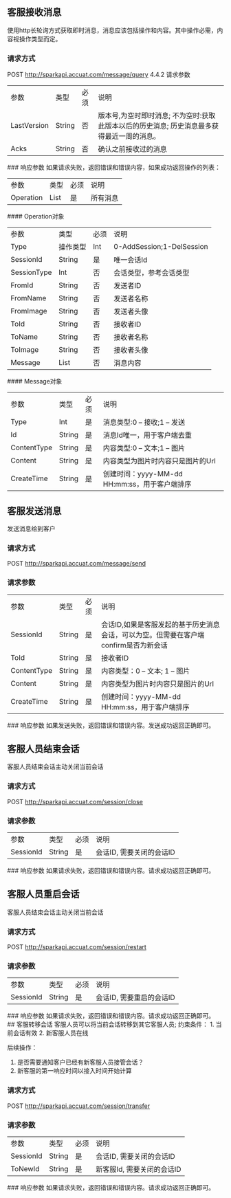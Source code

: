 ## 客服接收消息
使用http长轮询方式获取即时消息，消息应该包括操作和内容。其中操作必需，内容视操作类型而定。
### 请求方式
POST http://sparkapi.accuat.com/message/query
4.4.2	请求参数
<table>
   <tr>
        <td>参数</td>
        <td>类型</td>
        <td>必须</td>
        <td>说明</td>
   </tr>
   <tr>
      <td>LastVersion</td>
      <td>String</td>
      <td>否</td>
      <td>版本号,为空时即时消息;
 不为空时:获取此版本以后的历史消息;
 历史消息最多获得最近一周的消息。</td>
   </tr>
   <tr>
      <td>Acks</td>
      <td>String</td>
      <td>否</td>
      <td>确认之前接收过的消息</td>
   </tr>
</table>
### 响应参数
如果请求失败，返回错误和错误内容，如果成功返回操作的列表：
<table>
   <tr>
        <td>参数</td>
        <td>类型</td>
        <td>必须</td>
        <td>说明</td>
   </tr>
   <tr>
      <td>Operation</td>
      <td>List</td>
      <td>是</td>
      <td>所有消息</td>
   </tr>
</table>
#### Operation对象
<table>
   <tr>
        <td>参数</td>
        <td>类型</td>
        <td>必须</td>
        <td>说明</td>      
   </tr>
   <tr>
      <td>Type</td>
      <td>操作类型</td>
      <td>Int</td>
      <td>0-AddSession;1-DelSession</td>
   </tr>
   <tr>
      <td>SessionId</td>
      <td>String</td>
      <td>是</td>
      <td>唯一会话Id</td>
   </tr>
   <tr>
      <td>SessionType</td>
      <td>Int</td>
      <td>否</td>
      <td>会话类型，参考会话类型</td>
   </tr>
   <tr>
      <td>FromId</td>
      <td>String</td>
      <td>否</td>
      <td>发送者ID</td>
   </tr>
   <tr>
      <td>FromName</td>
      <td>String</td>
      <td>否</td>
      <td>发送者名称</td>
   </tr>
   <tr>
      <td>FromImage</td>
      <td>String</td>
      <td>否</td>
      <td>发送者头像</td>
   </tr>
   <tr>
      <td>ToId</td>
      <td>String</td>
      <td>否</td>
      <td>接收者ID</td>
   </tr>
   <tr>
      <td>ToName</td>
      <td>String</td>
      <td>否</td>
      <td>接收者名称</td>
   </tr>
   <tr>
      <td>ToImage</td>
      <td>String</td>
      <td>否</td>
      <td>接收者头像</td>
   </tr>
   <tr>
      <td>Message</td>
      <td>List</td>
      <td>否</td>
      <td>消息内容</td>
    </tr>
</table>
#### Message对象
<table>
   <tr>
        <td>参数</td>
        <td>类型</td>
        <td>必须</td>
        <td>说明</td>      
   </tr>
   <tr>
      <td>Type</td>
      <td>Int</td>
      <td>是</td>
      <td>消息类型:0 – 接收;1 – 发送</td>
   </tr>
   <tr>
      <td>Id</td>
      <td>String</td>
      <td>是</td>
      <td>消息Id唯一，用于客户端去重</td>
   </tr>
   <tr>
      <td>ContentType</td>
      <td>String</td>
      <td>是</td>
      <td>内容类型:0 – 文本;1 – 图片</td>
   </tr>
   <tr>
      <td>Content</td>
      <td>String</td>
      <td>是</td>
  	  <td>内容类型为图片时内容只是图片的Url</td>
   </tr>
   <tr>
      <td>CreateTime</td>
      <td>String</td>
      <td>是</td>
	  <td>创建时间：yyyy-MM-dd HH:mm:ss，用于客户端排序</td>
   </tr>
</table>

## 客服发送消息
发送消息给到客户
### 请求方式
POST http://sparkapi.accuat.com/message/send
### 请求参数
<table>
   <tr>
        <td>参数</td>
        <td>类型</td>
        <td>必须</td>
        <td>说明</td>      
   </tr>
   <tr>
      <td>SessionId</td>
      <td>String</td>
      <td>是</td>
      <td>会话ID,如果是客服发起的基于历史消息会话，可以为空。但需要在客户端confirm是否为新会话</td>
   </tr>
   <tr>
      <td>ToId</td>
      <td>String</td>
      <td>是</td>
      <td>接收者ID</td>
   </tr>
   <tr>
      <td>ContentType</td>
      <td>String</td>
      <td>是</td>
      <td>内容类型：0 – 文本; 1 – 图片</td>
   </tr>
   <tr>
      <td>Content</td>
      <td>String</td>
      <td>是</td>
      <td>内容类型为图片时内容只是图片的Url</td>
   </tr>
   <tr>
      <td>CreateTime</td>
      <td>String</td>
      <td>是</td>
      <td>创建时间：yyyy-MM-dd HH:mm:ss，用于客户端排序</td>
   </tr>
</table>
### 响应参数
如果发送失败，返回错误和错误内容。发送成功返回正确即可。

## 客服人员结束会话
客服人员结束会话主动关闭当前会话
### 请求方式
POST http://sparkapi.accuat.com/session/close
###	请求参数
<table>
   <tr>
        <td>参数</td>
        <td>类型</td>
        <td>必须</td>
        <td>说明</td>      
   </tr>
   <tr>
      <td>SessionId</td>
      <td>String</td>
      <td>是</td>
      <td>会话ID, 需要关闭的会话ID</td>
   </tr>
</table>
### 响应参数
如果请求失败，返回错误和错误内容。请求成功返回正确即可。

## 客服人员重启会话
客服人员结束会话主动关闭当前会话
### 请求方式
POST http://sparkapi.accuat.com/session/restart
### 请求参数
<table>
   <tr>
        <td>参数</td>
        <td>类型</td>
        <td>必须</td>
        <td>说明</td>      
   </tr>
   <tr>
      <td>SessionId</td>
      <td>String</td>
      <td>是</td>
      <td>会话ID, 需要重启的会话ID</td>
   </tr>
</table>
### 响应参数
如果请求失败，返回错误和错误内容。请求成功返回正确即可。
## 客服转移会话
客服人员可以将当前会话转移到其它客服人员;
约束条件：
1.	当前会话有效
2.	新客服人员在线


后续操作：
1.	是否需要通知客户已经有新客服人员接管会话？
2.	新客服的第一响应时间以接入时间开始计算
### 请求方式
POST http://sparkapi.accuat.com/session/transfer
### 请求参数
<table>
   <tr>
        <td>参数</td>
        <td>类型</td>
        <td>必须</td>
        <td>说明</td>      
   </tr>
   <tr>
      <td>SessionId</td>
      <td>String</td>
      <td>是</td>
      <td>会话ID, 需要关闭的会话ID</td>
   </tr>
   <tr>
      <td>ToNewId</td>
      <td>String</td>
      <td>是</td>
      <td>新客服Id, 需要关闭的会话ID</td>
   </tr>
</table>
### 响应参数
如果请求失败，返回错误和错误内容。请求成功返回正确即可。